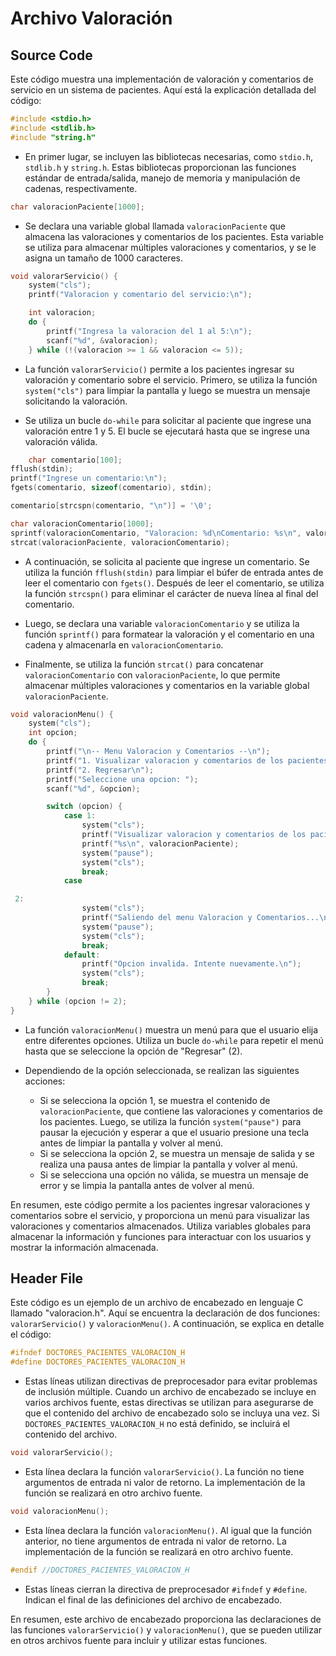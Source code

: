 # Archivo Valoración

## Source Code

Este código muestra una implementación de valoración y comentarios de servicio en un sistema de pacientes. Aquí está la
explicación detallada del código:

```c
#include <stdio.h>
#include <stdlib.h>
#include "string.h"
```

- En primer lugar, se incluyen las bibliotecas necesarias, como `stdio.h`, `stdlib.h` y `string.h`. Estas bibliotecas
  proporcionan las funciones estándar de entrada/salida, manejo de memoria y manipulación de cadenas, respectivamente.

```c
char valoracionPaciente[1000];
```

- Se declara una variable global llamada `valoracionPaciente` que almacena las valoraciones y comentarios de los
  pacientes. Esta variable se utiliza para almacenar múltiples valoraciones y comentarios, y se le asigna un tamaño de
  1000 caracteres.

```c
void valorarServicio() {
    system("cls");
    printf("Valoracion y comentario del servicio:\n");

    int valoracion;
    do {
        printf("Ingresa la valoracion del 1 al 5:\n");
        scanf("%d", &valoracion);
    } while (!(valoracion >= 1 && valoracion <= 5));
```

- La función `valorarServicio()` permite a los pacientes ingresar su valoración y comentario sobre el servicio. Primero,
  se utiliza la función `system("cls")` para limpiar la pantalla y luego se muestra un mensaje solicitando la
  valoración.

- Se utiliza un bucle `do-while` para solicitar al paciente que ingrese una valoración entre 1 y 5. El bucle se
  ejecutará hasta que se ingrese una valoración válida.

```c
    char comentario[100];
fflush(stdin);
printf("Ingrese un comentario:\n");
fgets(comentario, sizeof(comentario), stdin);

comentario[strcspn(comentario, "\n")] = '\0';

char valoracionComentario[1000];
sprintf(valoracionComentario, "Valoracion: %d\nComentario: %s\n", valoracion, comentario);
strcat(valoracionPaciente, valoracionComentario);
```

- A continuación, se solicita al paciente que ingrese un comentario. Se utiliza la función `fflush(stdin)` para limpiar
  el búfer de entrada antes de leer el comentario con `fgets()`. Después de leer el comentario, se utiliza la
  función `strcspn()` para eliminar el carácter de nueva línea al final del comentario.

- Luego, se declara una variable `valoracionComentario` y se utiliza la función `sprintf()` para formatear la valoración
  y el comentario en una cadena y almacenarla en `valoracionComentario`.

- Finalmente, se utiliza la función `strcat()` para concatenar `valoracionComentario` con `valoracionPaciente`, lo que
  permite almacenar múltiples valoraciones y comentarios en la variable global `valoracionPaciente`.

```c
void valoracionMenu() {
    system("cls");
    int opcion;
    do {
        printf("\n-- Menu Valoracion y Comentarios --\n");
        printf("1. Visualizar valoracion y comentarios de los pacientes\n");
        printf("2. Regresar\n");
        printf("Seleccione una opcion: ");
        scanf("%d", &opcion);

        switch (opcion) {
            case 1:
                system("cls");
                printf("Visualizar valoracion y comentarios de los pacientes:\n");
                printf("%s\n", valoracionPaciente);
                system("pause");
                system("cls");
                break;
            case

 2:
                system("cls");
                printf("Saliendo del menu Valoracion y Comentarios...\n");
                system("pause");
                system("cls");
                break;
            default:
                printf("Opcion invalida. Intente nuevamente.\n");
                system("cls");
                break;
        }
    } while (opcion != 2);
}
```

- La función `valoracionMenu()` muestra un menú para que el usuario elija entre diferentes opciones. Utiliza un
  bucle `do-while` para repetir el menú hasta que se seleccione la opción de "Regresar" (2).

- Dependiendo de la opción seleccionada, se realizan las siguientes acciones:
    - Si se selecciona la opción 1, se muestra el contenido de `valoracionPaciente`, que contiene las valoraciones y
      comentarios de los pacientes. Luego, se utiliza la función `system("pause")` para pausar la ejecución y esperar a
      que el usuario presione una tecla antes de limpiar la pantalla y volver al menú.
    - Si se selecciona la opción 2, se muestra un mensaje de salida y se realiza una pausa antes de limpiar la pantalla
      y volver al menú.
    - Si se selecciona una opción no válida, se muestra un mensaje de error y se limpia la pantalla antes de volver al
      menú.

En resumen, este código permite a los pacientes ingresar valoraciones y comentarios sobre el servicio, y proporciona un
menú para visualizar las valoraciones y comentarios almacenados. Utiliza variables globales para almacenar la
información y funciones para interactuar con los usuarios y mostrar la información almacenada.

## Header File

Este código es un ejemplo de un archivo de encabezado en lenguaje C llamado "valoracion.h". Aquí se encuentra la
declaración de dos funciones: `valorarServicio()` y `valoracionMenu()`. A continuación, se explica en detalle el código:

```c
#ifndef DOCTORES_PACIENTES_VALORACION_H
#define DOCTORES_PACIENTES_VALORACION_H
```

- Estas líneas utilizan directivas de preprocesador para evitar problemas de inclusión múltiple. Cuando un archivo de
  encabezado se incluye en varios archivos fuente, estas directivas se utilizan para asegurarse de que el contenido del
  archivo de encabezado solo se incluya una vez. Si `DOCTORES_PACIENTES_VALORACION_H` no está definido, se incluirá el
  contenido del archivo.

```c
void valorarServicio();
```

- Esta línea declara la función `valorarServicio()`. La función no tiene argumentos de entrada ni valor de retorno. La
  implementación de la función se realizará en otro archivo fuente.

```c
void valoracionMenu();
```

- Esta línea declara la función `valoracionMenu()`. Al igual que la función anterior, no tiene argumentos de entrada ni
  valor de retorno. La implementación de la función se realizará en otro archivo fuente.

```c
#endif //DOCTORES_PACIENTES_VALORACION_H
```

- Estas líneas cierran la directiva de preprocesador `#ifndef` y `#define`. Indican el final de las definiciones del
  archivo de encabezado.

En resumen, este archivo de encabezado proporciona las declaraciones de las funciones `valorarServicio()`
y `valoracionMenu()`, que se pueden utilizar en otros archivos fuente para incluir y utilizar estas funciones.